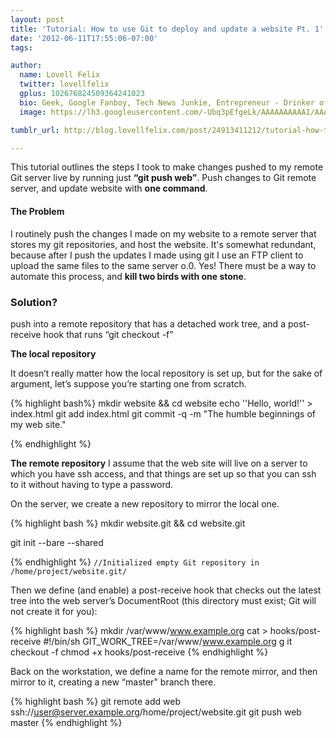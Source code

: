 ```yaml
---
layout: post
title: 'Tutorial: How to use Git to deploy and update a website Pt. 1'
date: '2012-06-11T17:55:06-07:00'
tags:

author:
  name: Lovell Felix
  twitter: lovellfelix
  gplus: 102676824509364241023
  bio: Geek, Google Fanboy, Tech News Junkie, Entrepreneur - Drinker of tea :)
  image: https://lh3.googleusercontent.com/-Ubq3pEfgeLk/AAAAAAAAAAI/AAAAAAAAOvs/nGutWDQ5OGc/s120-c/photo.jpg.png

tumblr_url: http://blog.lovellfelix.com/post/24913411212/tutorial-how-to-use-git-to-deploy-and-update-a-website

---
```

This tutorial outlines the steps I took to make changes pushed to my remote Git server live by running just <strong>“git push web”</strong>. 
Push changes to Git remote server, and update website with <strong>one command</strong>.






<div class="alert-message alert-message-danger">
  <h4>The Problem</h4>
  <p>
I routinely push the changes I made on my website to a remote server that stores my git repositories, and host the website. It's somewhat redundant, because after I push the updates I made using git I use an FTP client to upload the same files to the same server o.0. Yes! There must be a way to automate this process, and <strong>kill two birds with one stone</strong>. </p>
</div>




<h3>Solution?</h3> 

push into a remote repository that has a detached work tree, and a post-receive hook that runs “git checkout -f”




<strong>The local repository</strong>


It doesn’t really matter how the local repository is set up, but for the sake of argument, let’s suppose you’re starting one from scratch.

{% highlight bash%}
mkdir website && cd website
echo ''Hello, world!'' > index.html
git add index.html
git commit -q -m "The humble beginnings of my web site."

{% endhighlight %}

<strong>The remote repository</strong>
I assume that the web site will live on a server to which you have ssh access, and that things are set up so that you can ssh to it without having to type a password.

On the server, we create a new repository to mirror the local one.

{% highlight bash %}
mkdir website.git && cd website.git

git init --bare --shared


{% endhighlight %}
<code>//Initialized empty Git repository in /home/project/website.git/</code>

Then we define (and enable) a post-receive hook that checks out the latest tree into the web server’s DocumentRoot (this directory must exist; Git will not create it for you):

{% highlight bash %}
mkdir /var/www/www.example.org
cat > hooks/post-receive
#!/bin/sh
GIT_WORK_TREE=/var/www/www.example.org g
it checkout -f
chmod +x hooks/post-receive
{% endhighlight %}

Back on the workstation, we define a name for the remote mirror, and then mirror to it, creating a new “master" branch there.

{% highlight bash %}
git remote add web ssh://user@server.example.org/home/project/website.git
git push web master
{% endhighlight %}